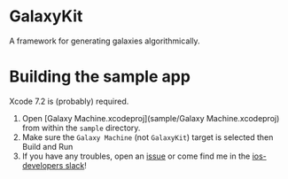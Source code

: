 # GalaxyKit
A framework for generating galaxies algorithmically.

# Building the sample app
Xcode 7.2 is (probably) required.

1. Open [Galaxy Machine.xcodeproj](sample/Galaxy Machine.xcodeproj) from within the `sample` directory.
2. Make sure the `Galaxy Machine` (not `GalaxyKit`) target is selected then Build and Run
3. If you have any troubles, open an [issue](https://github.com/aranasaurus/GalaxyKit/issues) or come find me in the [ios-developers slack](https://ios-developers.io)!

